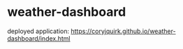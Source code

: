 # weather-dashboard

deployed application: https://coryjquirk.github.io/weather-dashboard/index.html
